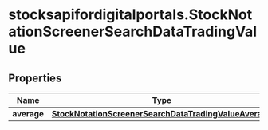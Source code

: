 # stocksapifordigitalportals.StockNotationScreenerSearchDataTradingValue

## Properties

Name | Type | Description | Notes
------------ | ------------- | ------------- | -------------
**average** | [**StockNotationScreenerSearchDataTradingValueAverage**](StockNotationScreenerSearchDataTradingValueAverage.md) |  | [optional] 


